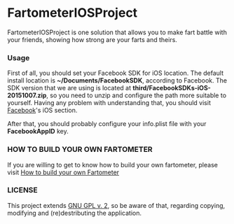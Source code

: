 # FartometerIOSProject
FartometerIOSProject is one solution that allows you to make fart battle with your friends, showing how strong are your farts and theirs.

### Usage

First of all, you should set your Facebook SDK for iOS location. The default install location is **~/Documents/FacebookSDK**, according to Facebook.  The SDK version that we are using is located at **third/FacebookSDKs-iOS-20151007.zip**, so you need to unzip and configure the path more suitable to yourself. Having any problem with understanding that, you should visit [Facebook](https://developers.facebook.com)'s iOS section.

After that, you should probably configure your info.plist file with your **FacebookAppID** key. 

### HOW TO BUILD YOUR OWN FARTOMETER
If you are willing to get to know how to build your own fartometer, please visit [How to build your own Fartometer](http://www.ideiadoluiz.com.br/site/how-to-build-your-own-fartometer/)

### LICENSE
This project extends [GNU GPL v. 2](https://www.gnu.org/licenses/old-licenses/gpl-2.0.en.html), so be aware of that, regarding copying, modifying and (re)destributing the application. 
